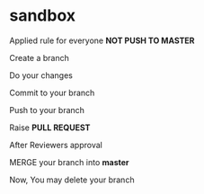 # sandbox

Applied rule for everyone **NOT PUSH TO MASTER** 

Create a branch 

Do your changes

Commit to your branch

Push to your branch

Raise **PULL REQUEST**

After Reviewers approval 

MERGE your branch into **master**

Now, You may delete your branch